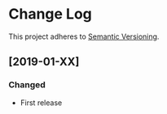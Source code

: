 # Change Log
This project adheres to [Semantic Versioning](http://semver.org/).

## [2019-01-XX]
### Changed
- First release
